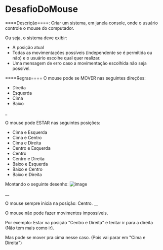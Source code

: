 # DesafioDoMouse

====Descrição====:
Criar um sistema, em janela console, onde o usuário controle o mouse do computador. 

Ou seja, o sistema deve exibir:

- A posição atual
- Todas as movimentações possíveis (independente se é permitida ou não) e o usuário escolhe qual quer realizar.
- Uma mensagem de erro caso a movimentação escolhida não seja possível.

====Regras====
O mouse pode se MOVER nas seguintes direções:
- Direita 
- Esquerda
- Cima
- Baixo

_

O mouse pode ESTAR nas seguintes posições:

- Cima e Esquerda
- Cima e Centro
- Cima e Direita
- Centro e Esquerda
- Centro
- Centro e Direita
- Baixo e Esquerda
- Baixo e Centro
- Baixo e Direita

Montando o seguinte desenho:
![image](https://user-images.githubusercontent.com/99194235/174492924-be4d0bc4-6a21-40bc-b0cb-3810b32d1ad7.png)

__

O mouse sempre inicia na posição: Centro. 
__

O mouse não pode fazer movimentos impossíveis.

Por exemplo: Estar na posição "Centro e Direita" e tentar ir para a direita (Não tem mais como ir). 

Mas pode se mover pra cima nesse caso. (Pois vai parar em "Cima e Direita")
